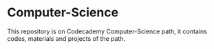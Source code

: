 # Computer-Science
This repository is on Codecademy Computer-Science path, it contains codes, materials and projects of the path.
